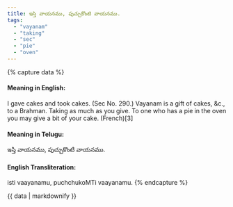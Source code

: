 ```yaml
---
title: ఇస్తి వాయనము, పుచ్చుకొంటి వాయనము.
tags:
  - "vayanam"
  - "taking"
  - "sec"
  - "pie"
  - "oven"
---
```


{% capture data %}
#### Meaning in English:
I gave cakes and took cakes.
(Sec No. 290.)
Vayanam is a gift of cakes, &c., to a Brahman.
Taking as much as you give.
To one who has a pie in the oven you may give a bit of your cake. (French)[3]

#### Meaning in Telugu:
ఇస్తి వాయనము, పుచ్చుకొంటి వాయనము.

#### English Transliteration:
isti vaayanamu, puchchukoMTi vaayanamu.
{% endcapture %}

<div class="notice">{{ data | markdownify }}</div>

